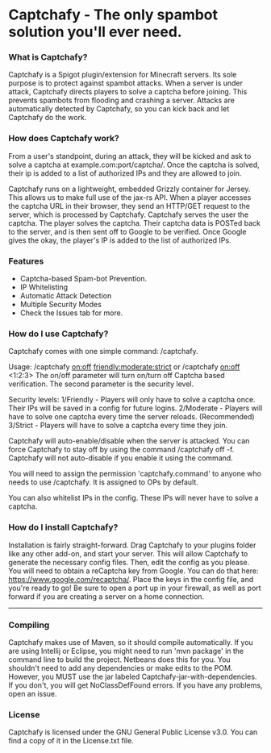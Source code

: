 # Captchafy - The only spambot solution you'll ever need.

### What is Captchafy?
Captchafy is a Spigot plugin/extension for Minecraft servers. Its sole purpose is to protect against spambot attacks. When a server is under attack, Captchafy directs players to solve a captcha before joining. This prevents spambots from flooding and crashing a server. Attacks are automatically detected by Captchafy, so you can kick back and let Captchafy do the work.

### How does Captchafy work?
From a user's standpoint, during an attack, they will be kicked and ask to solve a captcha at example.com:port/captcha/. Once the captcha is solved, their ip is added to a list of authorized IPs and they are allowed to join.

Captchafy runs on a lightweight, embedded Grizzly container for Jersey. This allows us to make full use of the jax-rs API. When a player accesses the captcha URL in their browser, they send an HTTP/GET request to the server, which is processed by Captchafy. Captchafy serves the user the captcha. The player solves the captcha. Their captcha data is POSTed back to the server, and is then sent off to Google to be verified. Once Google gives the okay, the player's IP is added to the list of authorized IPs.

### Features
- Captcha-based Spam-bot Prevention.
- IP Whitelisting
- Automatic Attack Detection
- Multiple Security Modes
- Check the Issues tab for more.

### How do I use Captchafy?
Captchafy comes with one simple command: /captchafy.

Usage: /captchafy <on:off> <friendly:moderate:strict> or /captchafy <on:off> <1:2:3>
The on/off parameter will turn on/turn off Captcha based verification. The second parameter is the security level.

Security levels:
1/Friendly - Players will only have to solve a captcha once. Their IPs will be saved in a config for future logins.
2/Moderate - Players will have to solve one captcha every time the server reloads. (Recommended)
3/Strict - Players will have to solve a captcha every time they join.

Captchafy will auto-enable/disable when the server is attacked. You can force Captchafy to stay off by using the command /captchafy off -f. Captchafy will not auto-disable if you enable it using the command.

You will need to assign the permission 'captchafy.command' to anyone who needs to use /captchafy. It is assigned to OPs by default.

You can also whitelist IPs in the config. These IPs will never have to solve a captcha.

### How do I install Captchafy?
Installation is fairly straight-forward. Drag Captchafy to your plugins folder like any other add-on, and start your server. This will allow Captchafy to generate the necessary config files. Then, edit the config as you please. You will need to obtain a reCaptcha key from Google. You can do that here: https://www.google.com/recaptcha/. Place the keys in the config file, and you're ready to go! Be sure to open a port up in your firewall, as well as port forward if you are creating a server on a home connection.

---

### Compiling
Captchafy makes use of Maven, so it should compile automatically. If you are using Intellij or Eclipse, you might need to run 'mvn package' in the command line to build the project. Netbeans does this for you. You shouldn't need to add any dependencies or make edits to the POM. However, you MUST use the jar labeled Captchafy-jar-with-dependencies. If you don't, you will get NoClassDefFound errors. If you have any problems, open an issue.

### License
Captchafy is licensed under the GNU General Public License v3.0. You can find a copy of it in the License.txt file.
